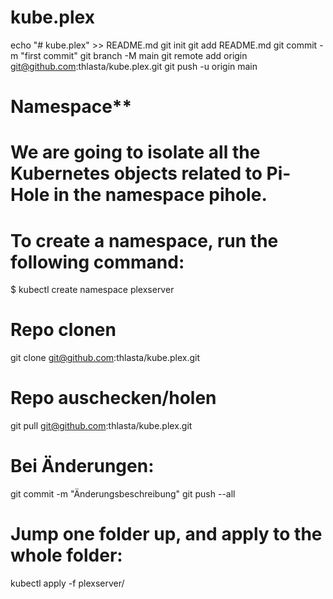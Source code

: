 # kube.plex

echo "# kube.plex" >> README.md
git init
git add README.md
git commit -m "first commit"
git branch -M main
git remote add origin git@github.com:thlasta/kube.plex.git
git push -u origin main

# Namespace**
# We are going to isolate all the Kubernetes objects related to Pi-Hole in the namespace pihole.
# To create a namespace, run the following command:
$ kubectl create namespace plexserver

# Repo clonen
git clone git@github.com:thlasta/kube.plex.git

# Repo auschecken/holen
git pull git@github.com:thlasta/kube.plex.git

# Bei Änderungen:
git commit -m "Änderungsbeschreibung"
git push --all

# Jump one folder up, and apply to the whole folder:
kubectl apply -f plexserver/



